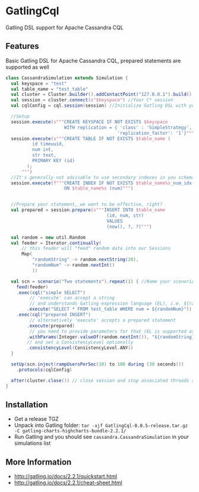 GatlingCql
==========

Gatling DSL support for Apache Cassandra CQL

Features
--------

Basic Gatling DSL for Apache Cassandra CQL, prepared statements are supported as well

```scala
class CassandraSimulation extends Simulation {
  val keyspace = "test"
  val table_name = "test_table"
  val cluster = Cluster.builder().addContactPoint("127.0.0.1").build()
  val session = cluster.connect(s"$keyspace") //Your C* session
  val cqlConfig = cql.session(session) //Initialize Gatling DSL with your session

  //Setup
  session.execute(s"""CREATE KEYSPACE IF NOT EXISTS $keyspace 
                      WITH replication = { 'class' : 'SimpleStrategy', 
                                          'replication_factor': '1'}""")
  session.execute(s"""CREATE TABLE IF NOT EXISTS $table_name (
          id timeuuid,
          num int,
          str text,
          PRIMARY KEY (id)
        );
      """)
  //It's generally not advisable to use secondary indexes in you schema
  session.execute(f"""CREATE INDEX IF NOT EXISTS $table_name%s_num_idx 
                      ON $table_name%s (num)""")


  //Prepare your statement, we want to be effective, right?
  val prepared = session.prepare(s"""INSERT INTO $table_name 
                                      (id, num, str) 
                                      VALUES 
                                      (now(), ?, ?)""")

  val random = new util.Random
  val feeder = Iterator.continually( 
      // this feader will "feed" random data into our Sessions
      Map(
          "randomString" -> random.nextString(20), 
          "randomNum" -> random.nextInt()
          ))

  val scn = scenario("Two statements").repeat(1) { //Name your scenario
    feed(feeder)
    .exec(cql("simple SELECT") 
         // 'execute' can accept a string 
         // and understands Gatling expression language (EL), i.e. ${randomNum}
        .execute("SELECT * FROM test_table WHERE num = ${randomNum}")) 
    .exec(cql("prepared INSERT")
         // alternatively 'execute' accepts a prepared statement
        .execute(prepared)
         // you need to provide parameters for that (EL is supported as well)
        .withParams(Integer.valueOf(random.nextInt()), "${randomString}")
        // and set a ConsistencyLevel optionally
        .consistencyLevel(ConsistencyLevel.ANY)) 
  }

  setUp(scn.inject(rampUsersPerSec(10) to 100 during (30 seconds)))
    .protocols(cqlConfig)

  after(cluster.close()) // close session and stop associated threads started by the Java/Scala driver
}
```


Installation
------------

* Get a release TGZ
* Unpack into Gatling folder: ``tar -xjf GatlingCql-0.0.5-release.tar.gz -C gatling-charts-highcharts-bundle-2.2.1/``
* Run Gatling and you should see ``cassandra.CassandraSimulation`` in your simulations list

More Information
----------------
* http://gatling.io/docs/2.2.1/quickstart.html
* http://gatling.io/docs/2.2.1/cheat-sheet.html
